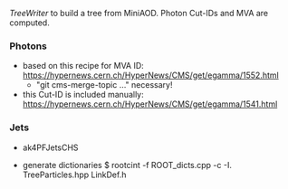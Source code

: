 *TreeWriter* to build a tree from MiniAOD. Photon Cut-IDs and MVA are computed.

### Photons ### 
- based on this recipe for MVA ID: https://hypernews.cern.ch/HyperNews/CMS/get/egamma/1552.html
  * "git cms-merge-topic …" necessary!
- this Cut-ID is included manually: https://hypernews.cern.ch/HyperNews/CMS/get/egamma/1541.html


### Jets ###
- ak4PFJetsCHS


- generate dictionaries
$ rootcint -f ROOT_dicts.cpp -c -I. TreeParticles.hpp LinkDef.h 
